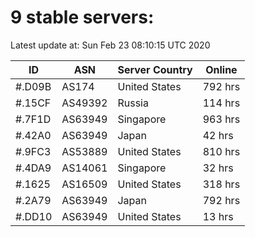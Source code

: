 # 9 stable servers:

Latest update at: Sun Feb 23 08:10:15 UTC 2020

| ID | ASN | Server Country | Online |
| -- | --- | -------------- | ------ |
| #.D09B | AS174 | United States | 792 hrs |
| #.15CF | AS49392 | Russia | 114 hrs |
| #.7F1D | AS63949 | Singapore | 963 hrs |
| #.42A0 | AS63949 | Japan | 42 hrs |
| #.9FC3 | AS53889 | United States | 810 hrs |
| #.4DA9 | AS14061 | Singapore | 32 hrs |
| #.1625 | AS16509 | United States | 318 hrs |
| #.2A79 | AS63949 | Japan | 792 hrs |
| #.DD10 | AS63949 | United States | 13 hrs |

